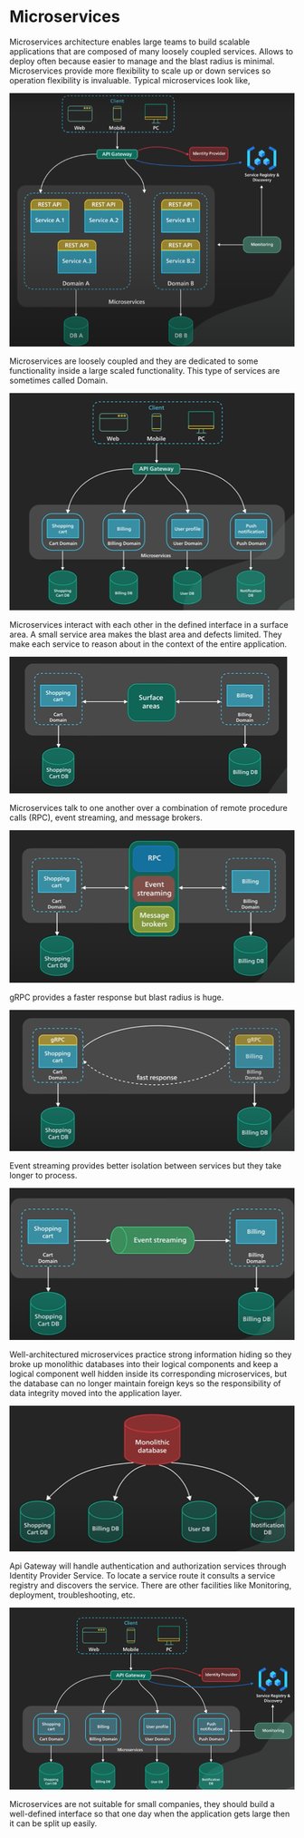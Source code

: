 # Microservices
Microservices architecture enables large teams to build scalable applications that 
are composed of many loosely coupled services. Allows to deploy often because 
easier to manage and the blast radius is minimal. Microservices provide more 
flexibility to scale up or down services so operation flexibility is invaluable.
Typical microservices look like,

![Alt text](img/image.png)

Microservices are loosely coupled and they are dedicated to some functionality 
inside a large scaled functionality. This type of services are sometimes called 
Domain.

![Alt text](img/image1.png)

Microservices interact with each other in the defined interface in a surface area.
A small service area makes the blast area and defects limited. 
They make each service to reason about in the context of the entire application.

![Alt text](img/image2.png)

Microservices talk to one another over a combination of remote procedure 
calls (RPC), event streaming, and message brokers.

![Alt text](img/image3.png)

gRPC provides a faster response but blast radius is huge.

![Alt text](img/image4.png)

Event streaming provides better isolation between services but they take longer 
to process.

![Alt text](img/image5.png)

Well-architectured microservices practice strong information hiding so 
they broke up monolithic databases into their logical components and 
keep a logical component well hidden inside its corresponding microservices, 
but the database can no longer maintain foreign keys so the responsibility of 
data integrity moved into the application layer.

![Alt text](img/image6.png)

Api Gateway will handle authentication and authorization services through 
Identity Provider Service. To locate a service route it consults a service 
registry and discovers the service. There are other facilities like Monitoring, 
deployment, troubleshooting, etc. 

![Alt text](img/image7.png)

Microservices are not suitable for small companies, they should build 
a well-defined interface so that one day when the application gets large 
then it can be split up easily.
